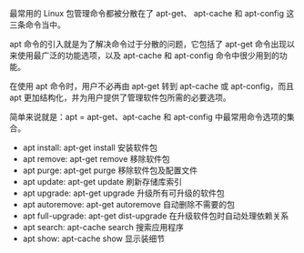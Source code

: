 
最常用的 Linux 包管理命令都被分散在了 apt-get、 apt-cache 和 apt-config 这三条命令当中。

apt 命令的引入就是为了解决命令过于分散的问题，它包括了 apt-get 命令出现以来使用最广泛的功能选项，以及 apt-cache 和 apt-config 命令中很少用到的功能。

在使用 apt 命令时，用户不必再由 apt-get 转到 apt-cache 或 apt-config，而且 apt 更加结构化，并为用户提供了管理软件包所需的必要选项。

简单来说就是：apt = apt-get、apt-cache 和 apt-config 中最常用命令选项的集合。

- apt install: apt-get install 安装软件包
- apt remove: apt-get remove 移除软件包
- apt purge: apt-get purge 移除软件包及配置文件
- apt update: apt-get update 刷新存储库索引
- apt upgrade: apt-get upgrade 升级所有可升级的软件包
- apt autoremove: apt-get autoremove 自动删除不需要的包
- apt full-upgrade: apt-get dist-upgrade 在升级软件包时自动处理依赖关系
- apt search: apt-cache search 搜索应用程序
- apt show: apt-cache show 显示装细节


